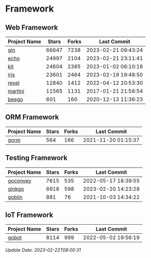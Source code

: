 # Framework

## Web Framework
| Project Name | Stars | Forks | Last Commit |
| ------------ | ----- | ----- | ----------- |
| [gin](https://github.com/gin-gonic/gin) | 66647 | 7238 | 2023-02-21 09:43:24 |
| [echo](https://github.com/labstack/echo) | 24997 | 2104 | 2023-02-21 23:11:41 |
| [kit](https://github.com/go-kit/kit) | 24604 | 2385 | 2023-01-02 06:10:18 |
| [iris](https://github.com/kataras/iris) | 23601 | 2464 | 2023-02-19 19:48:50 |
| [revel](https://github.com/revel/revel) | 12840 | 1412 | 2022-04-12 20:53:30 |
| [martini](https://github.com/go-martini/martini) | 11565 | 1131 | 2017-01-21 21:58:54 |
| [beego](https://github.com/astaxie/beego) | 601 | 160 | 2020-12-13 11:36:23 |

## ORM Framework
| Project Name | Stars | Forks | Last Commit |
| ------------ | ----- | ----- | ----------- |
| [gorm](https://github.com/jinzhu/gorm) | 564 | 166 | 2021-11-20 01:15:37 |

## Testing Framework
| Project Name | Stars | Forks | Last Commit |
| ------------ | ----- | ----- | ----------- |
| [goconvey](https://github.com/smartystreets/goconvey) | 7615 | 535 | 2022-05-17 18:39:55 |
| [ginkgo](https://github.com/onsi/ginkgo) | 6918 | 598 | 2023-02-20 14:23:28 |
| [goblin](https://github.com/franela/goblin) | 881 | 76 | 2021-10-03 14:34:22 |

## IoT Framework
| Project Name | Stars | Forks | Last Commit |
| ------------ | ----- | ----- | ----------- |
| [gobot](https://github.com/hybridgroup/gobot) | 8114 | 999 | 2022-05-02 19:56:19 |

*Update Date: 2023-02-22T08:00:31*